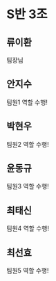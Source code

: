 # S반 3조

## 류이환
팀장님
## 안지수
팀원1 역할 수행!
## 박현우
팀원2 역할 수행!
## 윤동규
팀원3 역할 수행!   
## 최태신
팀원4 역할 수행!
## 최선효
팀원5 역할 수행!
